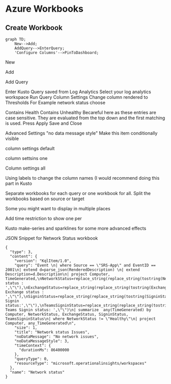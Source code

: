# Azure Workbooks


## Create Workbook

```mermaid
graph TD;
    New-->Add;
    AddQuery-->EnterQuery;
    'Configure Columns'-->PinToDashboard;    
```

New

Add

Add Query

Enter Kusto Query saved from Log Analytics
Select your log analytics workspace
Run Query
Column Settings
Change column rendered to Thresholds
For Example network status choose

Contains Health
Contains Unhealthy
Becareful here as these entries are case sensitive.
They are evaluated from the top down and the first matching is used.
Press Apply
Save and Close

Advanced Settings "no data message style"
Make this item conditionally visible


column settings default

column settsins one

Column settings all

Using labels to change the column names (I would recommend doing this part in Kusto

Separate workbooks for each query or one workbook for all.
Split the workbooks based on source or target

Some you might want to display in multiple places


Add time restriction to show one per

Kusto make-series and sparklines for some more advanced effects

JSON Snippet for Network Status workbook


```
{
  "type": 3,
  "content": {
    "version": "KqlItem/1.0",
    "query": "Event \n| where Source == \"SRS-App\" and EventID == 2001\n| extend d=parse_json(RenderedDescription) \n| extend Description=d.Description\n| project Computer, TimeGenerated,\nNetworkStatus=replace_string(replace_string(tostring(NetworkStatus=split(Description,\".\",0)),'\"]',\"\"),'[\"Network status : ',\"\"),\nExchangeStatus=replace_string(replace_string(tostring(ExchangeStatus=split(Description,\".\",1)),'\"]',\"\"),'[\" Exchange status : ',\"\"),\nSigninStatus=replace_string(replace_string(tostring(SigninStatus=split(Description,\".\",2)),'\"]',\"\"),'[\" Signin status:',\"\"),\nTeamsSigninStatus=replace_string(replace_string(tostring(TeamsSigninStatus=split(Description,\".\",3)),'\"]',\"\"),'[\" Teams Signin status: ',\"\")\n| summarize  any(TimeGenerated) by Computer, NetworkStatus, ExchangeStatus, SigninStatus, TeamsSigninStatus\n| where NetworkStatus != \"Healthy\"\n| project Computer, any_TimeGenerated\n",
    "size": 1,
    "title": "Network status Issues",
    "noDataMessage": "No network issues",
    "noDataMessageStyle": 3,
    "timeContext": {
      "durationMs": 86400000
    },
    "queryType": 0,
    "resourceType": "microsoft.operationalinsights/workspaces"
  },
  "name": "Network status"
}
```



